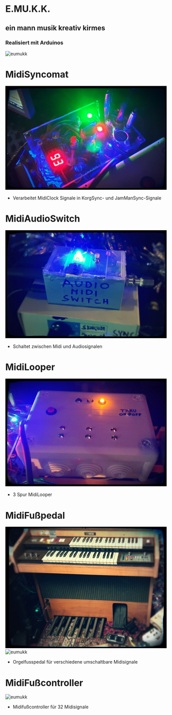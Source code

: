 # E.MU.K.K.
## ein mann musik kreativ kirmes
### Realisiert mit Arduinos 
![eumukk](https://github.com/codekoch/emukk/blob/main/emukk.jpg)
# MidiSyncomat
![eumukk](https://github.com/codekoch/emukk/blob/main/MidiSyncomat.jpg)
- Verarbeitet MidiClock Signale in KorgSync- und JamManSync-Signale
# MidiAudioSwitch
![eumukk](https://github.com/codekoch/emukk/blob/main/MidiAudioSwitch.jpg)
- Schaltet zwischen Midi und Audiosignalen
# MidiLooper
![eumukk](https://github.com/codekoch/emukk/blob/main/MidiLooper.jpg)
- 3 Spur MidiLooper 
# MidiFußpedal
![eumukk](https://github.com/codekoch/emukk/blob/main/MidiFusspedal1.jpg)
![eumukk](https://github.com/codekoch/emukk/blob/main/MidiFusspedal3.jpg)
- Orgelfusspedal für verschiedene umschaltbare Midisignale  
# MidiFußcontroller
![eumukk](https://github.com/codekoch/emukk/blob/main/MidiController.jpg)
-  Midifußcontroller für 32 Midisignale
